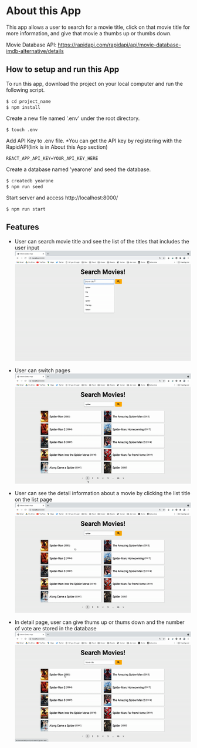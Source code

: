 # About this App

This app allows a user to search for a movie title, click on that movie title for more information, and give that movie a thumbs up or thumbs down.

Movie Database API: https://rapidapi.com/rapidapi/api/movie-database-imdb-alternative/details

## How to setup and run this App

To run this app, download the project on your local computer and run the following script.

```
$ cd project_name
$ npm install
```

Create a new file named '.env' under the root directory.

```
$ touch .env
```

Add API Key to .env file. \*You can get the API key by registering with the RapidAPI(link is in About this App section)

```
REACT_APP_API_KEY=YOUR_API_KEY_HERE
```

Create a database named 'yearone' and seed the database.

```
$ createdb yearone
$ npm run seed
```

Start server and access http://localhost:8000/

```
$ npm run start
```

## Features

- User can search movie title and see the list of the titles that includes the user input
  ![search](https://github.com/satomiichii/yearone_takehome/blob/main/gifs/search.gif)

- User can switch pages
  ![switch-page](https://github.com/satomiichii/yearone_takehome/blob/main/gifs/switch-page.gif)
- User can see the detail information about a movie by clicking the list title on the list page
  ![singleView](https://github.com/satomiichii/yearone_takehome/blob/main/gifs/singleView.gif)
- In detail page, user can give thums up or thums down and the number of vote are stored in the database
  ![vote](https://github.com/satomiichii/yearone_takehome/blob/main/gifs/vote.gif)
